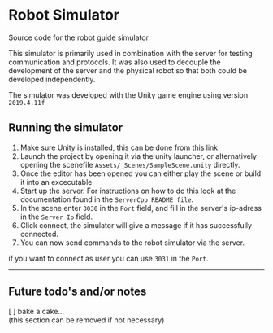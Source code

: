 # Robot Simulator
Source code for the robot guide simulator.  

This simulator is primarily used in combination with the server for testing communication and protocols. It was also used to decouple the development of the server and the physical robot so that both could be developed independently.

The simulator was developed with the Unity game engine using version `2019.4.11f`

## Running the simulator
1) Make sure Unity is installed, this can be done from [this link](https://unity3d.com/get-unity/download)
2) Launch the project by opening it via the unity launcher, or alternatively opening the scenefile `Assets/_Scenes/SampleScene.unity` directly.
3) Once the editor has been opened you can either play the scene or build it into an excecutable
4) Start up the server. For instructions on how to do this look at the documentation found in the `ServerCpp README file`.
5) In the scene enter `3030` in the `Port` field, and fill in the server's ip-adress in the `Server Ip` field.
6) Click connect, the simulator will give a message if it has successfully connected.
7) You can now send commands to the robot simulator via the server.

if you want to connect as user you can use `3031` in the `Port`.

---

## Future todo's and/or notes
[ ] bake a cake...  
(this section can be removed if not necessary)